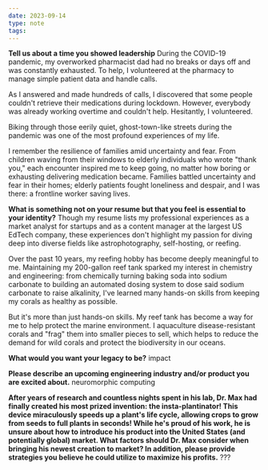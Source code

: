 ```yaml
---
date: 2023-09-14
type: note
tags: 
---
```


**Tell us about a time you showed leadership**
During the COVID-19 pandemic, my overworked pharmacist dad had no breaks or days off and was constantly exhausted. To help, I volunteered at the pharmacy to manage simple patient data and handle calls.

As I answered and made hundreds of calls, I discovered that some people couldn't retrieve their medications during lockdown. However, everybody was already working overtime and couldn't help. Hesitantly, I volunteered.

Biking through those eerily quiet, ghost-town-like streets during the pandemic was one of the most profound experiences of my life.

I remember the resilience of families amid uncertainty and fear. From children waving from their windows to elderly individuals who wrote "thank you," each encounter inspired me to keep going, no matter how boring or exhausting delivering medication became. Families battled uncertainty and fear in their homes; elderly patients fought loneliness and despair, and I was there: a frontline worker saving lives.

**What is something not on your resume but that you feel is essential to your identity?**
Though my resume lists my professional experiences as a market analyst for startups and as a content manager at the largest US EdTech company, these experiences don't highlight my passion for diving deep into diverse fields like astrophotography, self-hosting, or reefing.

Over the past 10 years, my reefing hobby has become deeply meaningful to me. Maintaining my 200-gallon reef tank sparked my interest in chemistry and engineering: from chemically turning baking soda into sodium carbonate to building an automated dosing system to dose said sodium carbonate to raise alkalinity, I've learned many hands-on skills from keeping my corals as healthy as possible.

But it's more than just hands-on skills. My reef tank has become a way for me to help protect the marine environment. I aquaculture disease-resistant corals and "frag" them into smaller pieces to sell, which helps to reduce the demand for wild corals and protect the biodiversity in our oceans.

**What would you want your legacy to be?**
impact

**Please describe an upcoming engineering industry and/or product you are excited about.**
neuromorphic computing

**After years of research and countless nights spent in his lab, Dr. Max had finally created his most prized invention: the insta-plantinator! This device miraculously speeds up a plant's life cycle, allowing crops to grow from seeds to full plants in seconds! While he's proud of his work, he is unsure about how to introduce his product into the United States (and potentially global) market. What factors should Dr. Max consider when bringing his newest creation to market? In addition, please provide strategies you believe he could utilize to maximize his profits.**
???